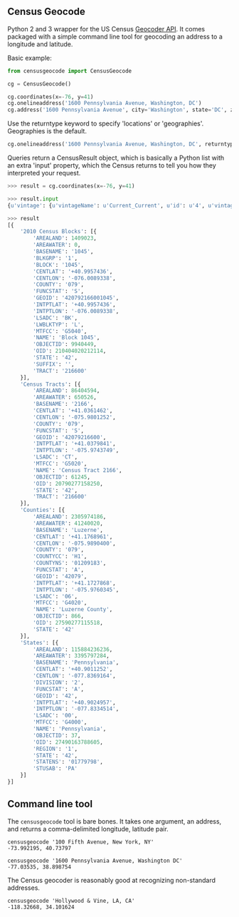 Census Geocode
--------------

Python 2 and 3 wrapper for the US Census [Geocoder API](http://geocoding.geo.census.gov/geocoder/). It comes packaged with a simple command line tool for geocoding an address to a longitude and latitude.

Basic example:

```python
from censusgeocode import CensusGeocode

cg = CensusGeocode()

cg.coordinates(x=-76, y=41)
cg.onelineaddress('1600 Pennsylvania Avenue, Washington, DC')
cg.address('1600 Pennsylvania Avenue', city='Washington', state='DC', zipcode='22052')
```

Use the returntype keyword to specify 'locations' or 'geographies'. Geographies is the default.
```python
cg.onelineaddress('1600 Pennsylvania Avenue, Washington, DC', returntype='locations')
```

Queries return a CensusResult object, which is basically a Python list with an extra 'input' property, which the Census returns to tell you how they interpreted your request.

```python
>>> result = cg.coordinates(x=-76, y=41)

>>> result.input
{u'vintage': {u'vintageName': u'Current_Current', u'id': u'4', u'vintageDescription': u'Current Vintage - Current Benchmark', u'isDefault': True}, u'benchmark': {u'benchmarkName': u'Public_AR_Current', u'id': u'4', u'isDefault': False, u'benchmarkDescription': u'Public Address Ranges - Current Benchmark'}, u'location': {u'y': 41.0, u'x': -76.0}}

>>> result
[{
    '2010 Census Blocks': [{
        'AREALAND': 1409023,
        'AREAWATER': 0,
        'BASENAME': '1045',
        'BLKGRP': '1',
        'BLOCK': '1045',
        'CENTLAT': '+40.9957436',
        'CENTLON': '-076.0089338',
        'COUNTY': '079',
        'FUNCSTAT': 'S',
        'GEOID': '420792166001045',
        'INTPTLAT': '+40.9957436',
        'INTPTLON': '-076.0089338',
        'LSADC': 'BK',
        'LWBLKTYP': 'L',
        'MTFCC': 'G5040',
        'NAME': 'Block 1045',
        'OBJECTID': 9940449,
        'OID': 210404020212114,
        'STATE': '42',
        'SUFFIX': '',
        'TRACT': '216600'
    }],
    'Census Tracts': [{
        'AREALAND': 86404594,
        'AREAWATER': 650526,
        'BASENAME': '2166',
        'CENTLAT': '+41.0361462',
        'CENTLON': '-075.9801252',
        'COUNTY': '079',
        'FUNCSTAT': 'S',
        'GEOID': '42079216600',
        'INTPTLAT': '+41.0379841',
        'INTPTLON': '-075.9743749',
        'LSADC': 'CT',
        'MTFCC': 'G5020',
        'NAME': 'Census Tract 2166',
        'OBJECTID': 61245,
        'OID': 20790277158250,
        'STATE': '42',
        'TRACT': '216600'
    }],
    'Counties': [{
        'AREALAND': 2305974186,
        'AREAWATER': 41240020,
        'BASENAME': 'Luzerne',
        'CENTLAT': '+41.1768961',
        'CENTLON': '-075.9890400',
        'COUNTY': '079',
        'COUNTYCC': 'H1',
        'COUNTYNS': '01209183',
        'FUNCSTAT': 'A',
        'GEOID': '42079',
        'INTPTLAT': '+41.1727868',
        'INTPTLON': '-075.9760345',
        'LSADC': '06',
        'MTFCC': 'G4020',
        'NAME': 'Luzerne County',
        'OBJECTID': 866,
        'OID': 27590277115518,
        'STATE': '42'
    }],
    'States': [{
        'AREALAND': 115884236236,
        'AREAWATER': 3395797284,
        'BASENAME': 'Pennsylvania',
        'CENTLAT': '+40.9011252',
        'CENTLON': '-077.8369164',
        'DIVISION': '2',
        'FUNCSTAT': 'A',
        'GEOID': '42',
        'INTPTLAT': '+40.9024957',
        'INTPTLON': '-077.8334514',
        'LSADC': '00',
        'MTFCC': 'G4000',
        'NAME': 'Pennsylvania',
        'OBJECTID': 37,
        'OID': 27490163788605,
        'REGION': '1',
        'STATE': '42',
        'STATENS': '01779798',
        'STUSAB': 'PA'
    }]
}]
```

## Command line tool

The `censusgeocode` tool is bare bones. It takes one argument, an address, and returns a comma-delimited longitude, latitude pair.
````
censusgeocode '100 Fifth Avenue, New York, NY'
-73.992195, 40.73797

censusgeocode '1600 Pennsylvania Avenue, Washington DC'
-77.03535, 38.898754
````

The Census geocoder is reasonably good at recognizing non-standard addresses.
````
censusgeocode 'Hollywood & Vine, LA, CA'
-118.32668, 34.101624
````
